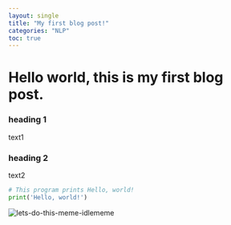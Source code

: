 ```yaml
---
layout: single
title: "My first blog post!"
categories: "NLP"
toc: true
---
```


# Hello world, this is my first blog post. 

### heading 1

text1

### heading 2

text2



```python
# This program prints Hello, world!
print('Hello, world!')
```


![lets-do-this-meme-idlememe]({{site.url}}/images/2023-01-30-first/lets-do-this-meme-idlememe.jpg)